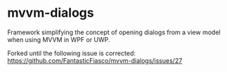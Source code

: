 # mvvm-dialogs
Framework simplifying the concept of opening dialogs from a view model when using MVVM in WPF or UWP.

Forked until the following issue is corrected:
https://github.com/FantasticFiasco/mvvm-dialogs/issues/27 
